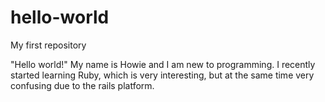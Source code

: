# hello-world
My first repository

"Hello world!" My name is Howie and I am new to programming. I recently started learning Ruby, which is very interesting, but at the same time very confusing due to the rails platform. 
